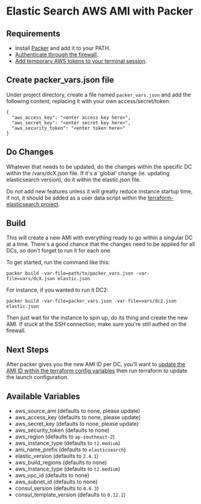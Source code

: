Elastic Search AWS AMI with Packer
=============

## Requirements

* Install [Packer](https://www.packer.io/) and add it to your PATH.
* [Authenticate through the firewall](https://10.10.20.1:4100/wgcgi.cgi).
* [Add temporary AWS tokens to your terminal session](https://status.pageuppeople.com/AWSToken).

## Create packer_vars.json file

Under project directory, create a file named `packer_vars.json` and add the following content, replacing it with your own access/secret/token:

```
{
  "aws_access_key": "<enter access key here>",
  "aws_secret_key": "<enter secret key here>",
  "aws_security_token": "<enter token here>"
}
```

## Do Changes

Whatever that needs to be updated, do the changes within the specific DC within the /vars/dcX.json file.  If it's a 'global' change (ie. updating elasticsearch version), do it within the elastic.json file.  

Do not add new features unless it will greatly reduce instance startup time, if not, it should be added as a user data script within the [terraform-elasticsearch project](PageUpPeopleOrg/terraform-elasticsearch).

## Build

This will create a new AMI with everything ready to go within a singular DC at a time.  There's a good chance that the changes need to be applied for all DCs, so don't forget to run it for each one.

To get started, run the command like this:

```
packer build -var-file=path/to/packer_vars.json -var-file=vars/dcX.json elastic.json
```

For instance, if you wanted to run it DC2:

```
packer build -var-file=packer_vars.json -var-file=vars/dc2.json elastic.json
```

Then just wait for the instance to spin up, do its thing and create the new AMI.  If stuck at the SSH connection, make sure you're still authed on the firewall.

## Next Steps

After packer gives you the new AMI ID per DC, you'll want to [update the AMI ID within the terraform config variables](PageUpPeopleOrg/orca-stack-config-variables) then run terraform to update the launch configuration.

## Available Variables

* aws_source_ami (defaults to none, please update)
* aws_access_key (defaults to none, please update)
* aws_secret_key (defaults to none, please update)
* aws_security_token (defaults to none)
* aws_region (defaults to `ap-southeast-2`)
* aws_instance_type (defaults to `t2.medium`)
* ami_name_prefix (defaults to `elasticsearch`)
* elastic_version (defaults to `2.4.1`)
* aws_build_regions (defaults to none)
* aws_instance_type (defaults to `t2.medium`)
* aws_vpc_id (defaults to none)
* aws_subnet_id (defaults to none)
* consul_version (defaults to `0.6.3`)
* consul_template_version (defaults to `0.12.1`)

